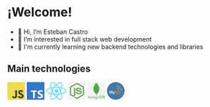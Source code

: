 # ¡Welcome!

* 👋 Hi, I’m Esteban Castro
* 👀 I’m interested in full stack web development
* 🌱 I'm currently learning new backend technologies and libraries

## Main technologies

![javascript](./img/javascript.png) ![typescript](./img/typescript.png) ![react](./img/react.png) ![nodejs](./img/node.png) ![mongo](./img/mongo.png) ![mysql](./img/mysql.png)
